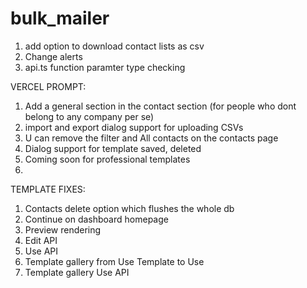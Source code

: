# bulk_mailer

1. add option to download contact lists as csv
2. Change alerts
3. api.ts function paramter type checking



VERCEL PROMPT:
1. Add a general section in the contact section (for people who dont belong to any company per se)
5. import and export dialog support for uploading CSVs
2. U can remove the filter and All contacts on the contacts page
3. Dialog support for template saved, deleted
4. Coming soon for professional templates
6.


TEMPLATE FIXES:
1. Contacts delete option which flushes the whole db
2. Continue on dashboard homepage
3. Preview rendering
4. Edit API
5. Use API
6. Template gallery from Use Template to Use
7. Template gallery Use API 


